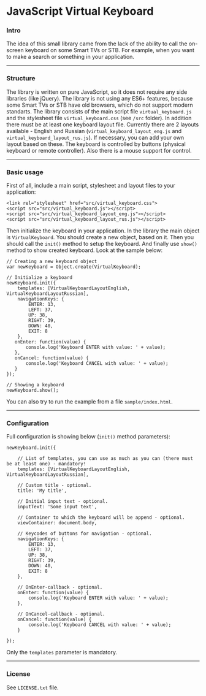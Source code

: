 # JavaScript Virtual Keyboard

### Intro
The idea of this small library came from the lack of the ability to call the on-screen keyboard on some Smart TVs or STB. For example, when you want to make a search or something in your application.

------------
### Structure
The library is written on pure JavaScript, so it does not require any side libraries (like jQuery). The library is not using any ES6+ features, because some Smart TVs or STB have old browsers, which do not support modern standarts.
The library consists of the main script file `virtual_keyboard.js` and the stylesheet file `virtual_keyboard.css` (see `/src` folder).
In addition there must be at least one keyboard layout file. Currently there are 2 layouts available - English and Russian (`virtual_keyboard_layout_eng.js` and `virtual_keyboard_layout_rus.js`). If necessary, you can add your own layout based on these.
The keyboard is controlled by buttons (physical keyboard or remote controller). Also there is a mouse support for control.

------------
### Basic usage
First of all, include a main script, stylesheet and layout files to your application:

    <link rel="stylesheet" href="src/virtual_keyboard.css">
    <script src="src/virtual_keyboard.js"></script>
    <script src="src/virtual_keyboard_layout_eng.js"></script>
    <script src="src/virtual_keyboard_layout_rus.js"></script>

Then initialize the keyboard in your application. In the library the main object is `VirtualKeyboard`. You should create a new object, based on it. Then you should call the `init()` method to setup the keyboard. And finally use `show()` method to show created keyboard. Look at the sample below:

    // Creating a new keyboard object
    var newKeyboard = Object.create(VirtualKeyboard);

    // Initialize a keyboard
    newKeyboard.init({
        templates: [VirtualKeyboardLayoutEnglish, VirtualKeyboardLayoutRussian],
        navigationKeys: {
            ENTER: 13,
            LEFT: 37,
            UP: 38,
            RIGHT: 39,
            DOWN: 40,
            EXIT: 8
        },
       onEnter: function(value) {
           console.log('Keyboard ENTER with value: ' + value);
       },
       onCancel: function(value) {
           console.log('Keyboard CANCEL with value: ' + value);
       }
    });

    // Showing a keyboard
    newKeyboard.show();

You can also try to run the example from a file `sample/index.html`.

------------
### Configuration
Full configuration is showing below (`init()` method parameters):

    newKeyboard.init({

        // List of templates, you can use as much as you can (there must be at least one) - mandatory!
        templates: [VirtualKeyboardLayoutEnglish, VirtualKeyboardLayoutRussian],

        // Custom title - optional.
        title: 'My title',

        // Initial input text - optional.
        inputText: 'Some input text',

        // Container to which the keyboard will be append - optional.
        viewContainer: document.body,

        // Keycodes of buttons for navigation - optional.
        navigationKeys: {
            ENTER: 13,
            LEFT: 37,
            UP: 38,
            RIGHT: 39,
            DOWN: 40,
            EXIT: 8
        },

        // OnEnter-callback - optional.
        onEnter: function(value) {
            console.log('Keyboard ENTER with value: ' + value);
        },

        // OnCancel-callback - optional.
        onCancel: function(value) {
            console.log('Keyboard CANCEL with value: ' + value);
        }

    });

Only the `templates` parameter is mandatory.

------------
### License
See `LICENSE.txt` file.
